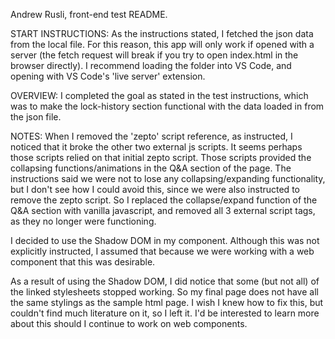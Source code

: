 Andrew Rusli, front-end test README.

START INSTRUCTIONS:
As the instructions stated, I fetched the json data from the local file. For this reason, this app will only work if opened with a server (the fetch request will break if you try to open index.html in the browser directly). I recommend loading the folder into VS Code, and opening with VS Code's 'live server' extension.

OVERVIEW: 
I completed the goal as stated in the test instructions, which was to make the lock-history section functional with the data loaded in from the json file.

NOTES:
When I removed the 'zepto' script reference, as instructed, I noticed that it broke the other two external js scripts. It seems perhaps those scripts relied on that initial zepto script. Those scripts provided the collapsing functions/animations in the Q&A section of the page. The instructions said we were not to lose any collapsing/expanding functionality, but I don't see how I could avoid this, since we were also instructed to remove the zepto script. So I replaced the collapse/expand function of the Q&A section with vanilla javascript, and removed all 3 external script tags, as they no longer were functioning.

I decided to use the Shadow DOM in my component. Although this was not explicitly instructed, I assumed that because we were working with a web component that this was desirable.

As a result of using the Shadow DOM, I did notice that some (but not all) of the linked stylesheets stopped working. So my final page does not have all the same stylings as the sample html page. I wish I knew how to fix this, but couldn't find much literature on it, so I left it. I'd be interested to learn more about this should I continue to work on web components.


